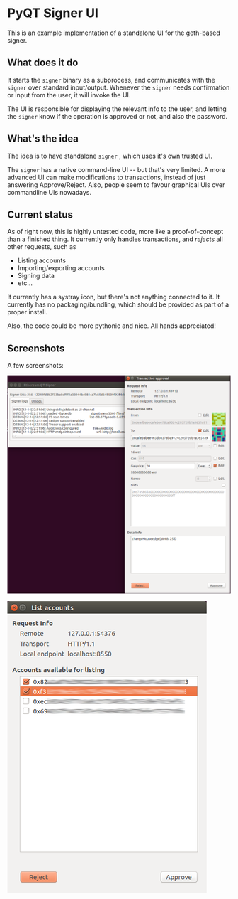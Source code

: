 # PyQT Signer UI

This is an example implementation of a standalone UI for the geth-based signer. 

## What does it do

It starts the `signer` binary as a subprocess, and communicates with the `signer` over standard input/output. 
Whenever the `signer` needs confirmation or input from the user, it will invoke the UI. 

The UI is responsible for displaying the relevant info to the user, and letting the `signer` know if the operation is approved or not, and also the password. 

## What's the idea

The idea is to have standalone `signer` , which uses it's own trusted UI. 

The `signer` has a native command-line UI -- but that's very limited. A more advanced UI can make modifications to transactions, instead of just answering Approve/Reject. Also, people seem to favour graphical UIs over commandline UIs nowadays. 

## Current status

As of right now, this is highly untested code, more like a proof-of-concept than a finished thing. 
It currently only handles transactions, and *rejects* all other requests, such as

* Listing accounts
* Importing/exporting accounts
* Signing data
* etc... 

It currently has a systray icon, but there's not anything connected to it. 
It currently has no packaging/bundling, which should be provided as part of a proper install. 

Also, the code could be more pythonic and nice. All hands appreciated!

## Screenshots

A few screenshots: 

![transactions](screenshot.png)

![listing](listing.png)
